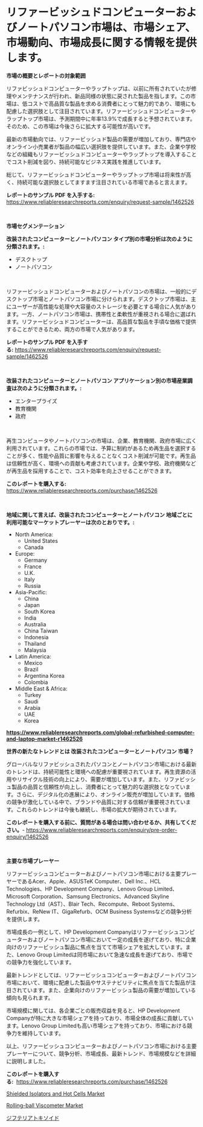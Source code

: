<p><h1>リファービッシュドコンピューターおよびノートパソコン市場は、市場シェア、市場動向、市場成長に関する情報を提供します。</h1></p><p><strong>市場の概要とレポートの対象範囲</strong></p>
<p><p>リファビッシュドコンピューターやラップトップは、以前に所有されていたが修理やメンテナンスが行われ、新品同様の状態に戻された製品を指します。この市場は、低コストで高品質な製品を求める消費者にとって魅力的であり、環境にも配慮した選択肢として注目されています。リファービッシュドコンピューターやラップトップ市場は、予測期間中に年率13.9%で成長すると予想されています。そのため、この市場は今後さらに拡大する可能性が高いです。</p><p>最新の市場動向では、リファービッシュド製品の需要が増加しており、専門店やオンライン小売業者が製品の幅広い選択肢を提供しています。また、企業や学校などの組織もリファービッシュドコンピューターやラップトップを導入することでコスト削減を図り、持続可能なビジネス実践を推進しています。</p><p>総じて、リファービッシュドコンピューターやラップトップ市場は将来性が高く、持続可能な選択肢としてますます注目されている市場であると言えます。</p></p>
<p><strong>レポートのサンプル PDF を入手する:</strong> <a href="https://www.reliableresearchreports.com/enquiry/request-sample/1462526">https://www.reliableresearchreports.com/enquiry/request-sample/1462526</a></p>
<p>&nbsp;</p>
<p><strong>市場セグメンテーション</strong></p>
<p><strong>改装されたコンピューターとノートパソコン タイプ別の市場分析は次のように分類されます。:</strong></p>
<p><ul><li>デスクトップ</li><li>ノートパソコン</li></ul></p>
<p>&nbsp;</p>
<p><p>リファービッシュドコンピューターおよびノートパソコンの市場は、一般的にデスクトップ市場とノートパソコン市場に分けられます。デスクトップ市場は、主にユーザーが高性能な処理や大容量のストレージを必要とする場合に人気があります。一方、ノートパソコン市場は、携帯性と柔軟性が重視される場合に選ばれます。リファービッシュドコンピューターは、高品質な製品を手頃な価格で提供することができるため、両方の市場で人気があります。</p></p>
<p><strong>レポートのサンプル PDF を入手する:</strong>&nbsp;<a href="https://www.reliableresearchreports.com/enquiry/request-sample/1462526">https://www.reliableresearchreports.com/enquiry/request-sample/1462526</a></p>
<p>&nbsp;</p>
<p><strong> 改装されたコンピューターとノートパソコン アプリケーション別の市場産業調査は次のように分類されます。:</strong></p>
<p><ul><li>エンタープライズ</li><li>教育機関</li><li>政府</li></ul></p>
<p>&nbsp;</p>
<p><p>再生コンピュータやノートパソコンの市場は、企業、教育機関、政府市場に広く利用されています。これらの市場では、予算に制約があるため再生品を選択することが多く、性能や品質に影響を与えることなくコスト削減が可能です。再生品は信頼性が高く、環境への貢献も考慮されています。企業や学校、政府機関などが再生品を採用することで、コスト効率を向上させることができます。</p></p>
<p><strong>このレポートを購入する:</strong>&nbsp; <a href="https://www.reliableresearchreports.com/purchase/1462526">https://www.reliableresearchreports.com/purchase/1462526</a></p>
<p>&nbsp;</p>
<p><strong>地域に関して言えば、改装されたコンピューターとノートパソコン 地域ごとに利用可能なマーケットプレーヤーは次のとおりです。:</strong></p>
<p><ul>
    <li>
        North America:
        <ul>
            <li>United States</li>
            <li>Canada</li>
        </ul>
    </li>
    <li>
        Europe:
        <ul>
            <li>Germany</li>
            <li>France</li>
            <li>U.K.</li>
            <li>Italy</li>
            <li>Russia</li>
        </ul>
    </li>
    <li>
        Asia-Pacific:
        <ul>
            <li>China</li>
            <li>Japan</li>
            <li>South Korea</li>
            <li>India</li>
            <li>Australia</li>
            <li>China Taiwan</li>
            <li>Indonesia</li>
            <li>Thailand</li>
            <li>Malaysia</li>
        </ul>
    </li>
    <li>
        Latin America:
        <ul>
            <li>Mexico</li>
            <li>Brazil</li>
            <li>Argentina Korea</li>
            <li>Colombia</li>
        </ul>
    </li>
    <li>
        Middle East & Africa:
        <ul>
            <li>Turkey</li>
            <li>Saudi</li>
            <li>Arabia</li>
            <li>UAE</li>
            <li>Korea</li>
        </ul>
    </li>
    </ul></p>
<p><strong><a href="https://www.reliableresearchreports.com/global-refurbished-computer-and-laptop-market-r1462526">https://www.reliableresearchreports.com/global-refurbished-computer-and-laptop-market-r1462526</a></strong>&nbsp;</p>
<p><strong>世界の新たなトレンドとは 改装されたコンピューターとノートパソコン 市場？</strong></p>
<p><p>グローバルなリファビッシュされたパソコンとノートパソコン市場における最新のトレンドは、持続可能性と環境への配慮が重要視されています。再生資源の活用やリサイクル技術の向上により、需要が増加しています。また、リファビッシュ製品の品質と信頼性が向上し、消費者にとって魅力的な選択肢となっています。さらに、デジタル化の進展により、オンライン販売が増加しています。価格の競争が激化している中で、ブランドや品質に対する信頼が重要視されています。これらのトレンドは今後も継続し、市場の拡大が期待されています。</p></p>
<p><strong>このレポートを購入する前に、質問がある場合は問い合わせるか、共有してください。</strong>- <a href="https://www.reliableresearchreports.com/enquiry/pre-order-enquiry/1462526">https://www.reliableresearchreports.com/enquiry/pre-order-enquiry/1462526</a></p>
<p>&nbsp;</p>
<p><strong>主要な市場プレーヤー</strong></p>
<p><p>リファービッシュコンピューターおよびノートパソコン市場における主要プレーヤーであるAcer、Apple、ASUSTeK Computer、Dell Inc.、HCL Technologies、HP Development Company、Lenovo Group Limited、Microsoft Corporation、Samsung Electronics、Advanced Skyline Technology Ltd（AST）、Blair Tech、Recompute、Reboot Systems、Refurbix、ReNew IT、GigaRefurb、OCM Business Systemsなどの競争分析を提供します。</p><p>市場成長の一例として、HP Development Companyはリファービッシュコンピューターおよびノートパソコン市場において一定の成長を遂げており、特に企業向けのリファービッシュ製品に焦点を当てて市場シェアを拡大しています。また、Lenovo Group Limitedは同市場において急速な成長を遂げており、市場での競争力を強化しています。</p><p>最新トレンドとしては、リファービッシュコンピューターおよびノートパソコン市場において、環境に配慮した製品やサステナビリティに焦点を当てた製品が注目されています。また、企業向けのリファービッシュ製品の需要が増加している傾向も見られます。</p><p>市場規模に関しては、各企業ごとの販売収益を見ると、HP Development Companyが特に大きな市場シェアを持っており、市場全体の成長に貢献しています。Lenovo Group Limitedも高い市場シェアを持っており、市場における競争力を維持しています。</p><p>以上、リファービッシュコンピューターおよびノートパソコン市場における主要プレーヤーについて、競争分析、市場成長、最新トレンド、市場規模などを詳細に説明しました。</p></p>
<p><strong>このレポートを購入する:</strong>&nbsp;&nbsp;<a href="https://www.reliableresearchreports.com/purchase/1462526">https://www.reliableresearchreports.com/purchase/1462526</a></p>
<p><p><a href="https://www.linkedin.com/pulse/global-shielded-isolators-hot-cells-market-size-trends-insights-dzale?trackingId=felaK0Fs9RsR7yyXJRe%2FwA%3D%3D">Shielded Isolators and Hot Cells Market</a></p><p><a href="https://www.linkedin.com/pulse/rolling-ball-viscometer-market-size-share-global-analysis-report-7gpde?trackingId=SXK2gyYTY2wYVLNIBNe2WA%3D%3D">Rolling-ball Viscometer Market</a></p><p><a href="https://github.com/ihabdkwlxs948/Market-Research-Report-List-1/blob/main/555524930069.md">ジフテリアトキソイド</a></p></p>